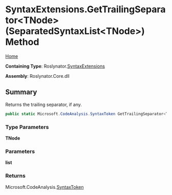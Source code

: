 # SyntaxExtensions\.GetTrailingSeparator\<TNode>\(SeparatedSyntaxList\<TNode>\) Method

[Home](../../../README.md)

**Containing Type**: Roslynator\.[SyntaxExtensions](../README.md)

**Assembly**: Roslynator\.Core\.dll

## Summary

Returns the trailing separator, if any\.

```csharp
public static Microsoft.CodeAnalysis.SyntaxToken GetTrailingSeparator<TNode>(this Microsoft.CodeAnalysis.SeparatedSyntaxList<TNode> list) where TNode : Microsoft.CodeAnalysis.SyntaxNode
```

### Type Parameters

**TNode**

### Parameters

**list**

### Returns

Microsoft\.CodeAnalysis\.[SyntaxToken](https://docs.microsoft.com/en-us/dotnet/api/microsoft.codeanalysis.syntaxtoken)

